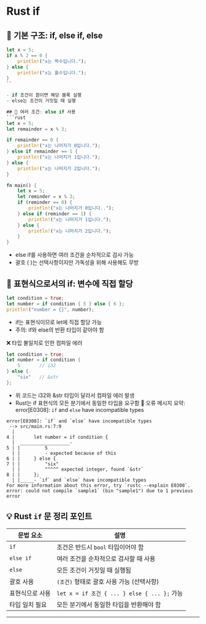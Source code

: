 # Rust if

## 🧠 기본 구조: if, else if, else
```rust
let x = 5;
if x % 2 == 0 {
    println!("x는 짝수입니다.");
} else {
    println!("x는 홀수입니다.");
}
``

- if 조건이 참이면 해당 블록 실행
- else는 조건이 거짓일 때 실행

## 🔁 여러 조건: else if 사용
```rust
let x = 5;
let remainder = x % 3;

if remainder == 0 {
    println!("x는 나머지가 0입니다.");
} else if remainder == 1 {
    println!("x는 나머지가 1입니다.");
} else {
    println!("x는 나머지가 2입니다.");
}
```
```rust
fn main() {
    let x = 5;
    let reminder = x % 3;
    if (reminder == 0) {
        println!("x는 나머지가 0입니다..");
    } else if (reminder == 1) {
        println!("x는 나머지가 1입니다.");
    } else {
        println!("x는 나머지가 2입니다.");
    }
}
```
- else if를 사용하면 여러 조건을 순차적으로 검사 가능
- 괄호 ( )는 선택사항이지만 가독성을 위해 사용해도 무방

##  🧪 표현식으로서의 if: 변수에 직접 할당
```rust
let condition = true;
let number = if condition { 5 } else { 6 };
println!("number = {}", number);
```

- if는 표현식이므로 let에 직접 할당 가능
- 주의: if와 else의 반환 타입이 같아야 함

❌ 타입 불일치로 인한 컴파일 에러
```rust
let condition = true;
let number = if condition {
    5       // i32
} else {
    "six"   // &str
};
```


- 위 코드는 i32와 &str 타입이 달라서 컴파일 에러 발생
- Rust는 if 표현식의 모든 분기에서 동일한 타입을 요구함
📌 오류 메시지 요약:
error[E0308]: `if` and `else` have incompatible types

```
error[E0308]: `if` and `else` have incompatible types
 --> src/main.rs:7:9
  |
4 |       let number = if condition {
  |  __________________-
5 | |         5
  | |         - expected because of this
6 | |     } else {
7 | |         "six"
  | |         ^^^^^ expected integer, found `&str`
8 | |     };
  | |_____- `if` and `else` have incompatible types
For more information about this error, try `rustc --explain E0308`.
error: could not compile `sample1` (bin "sample1") due to 1 previous error
```



## 💡 Rust `if` 문 정리 포인트
| 문법 요소         | 설명                                      |
|------------------|-------------------------------------------|
| `if`             | 조건은 반드시 `bool` 타입이어야 함         |
| `else if`        | 여러 조건을 순차적으로 검사할 때 사용       |
| `else`           | 모든 조건이 거짓일 때 실행됨               |
| 괄호 사용        | `(조건)` 형태로 괄호 사용 가능 (선택사항)  |
| 표현식으로 사용  | `let x = if 조건 { ... } else { ... };` 가능 |
| 타입 일치 필요   | 모든 분기에서 동일한 타입을 반환해야 함     |

----




